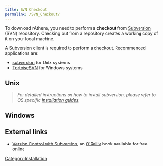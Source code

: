 ```yaml
---
title: SVN Checkout
permalink: /SVN_Checkout/
---
```


To download rAthena, you need to perform a **checkout** from [Subversion](/wikipedia:Apache_Subversion "wikilink") (SVN) repository. Checking out from a repository creates a working copy of it on your local machine.

A Subversion client is required to perform a checkout. Recommended applications are:

-   [subversion](http://subversion.apache.org/) for Unix systems
-   [TortoiseSVN](http://tortoisesvn.net/) for Windows systems

Unix
----

> *For detailed instructions on how to install subversion, please refer to OS specific [installation guides](/:Category:Installation_Guides "wikilink").*

Windows
-------

External links
--------------

-   [Version Control with Subversion](http://svnbook.red-bean.com/), an [O'Reilly](/wikipedia:O'Reilly_Media "wikilink") book available for free online

[Category:Installation](/Category:Installation "wikilink")